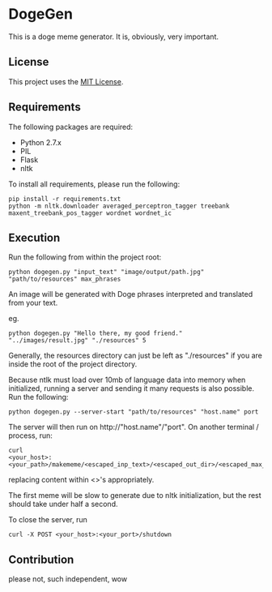 # DogeGen

This is a doge meme generator. It is, obviously, very important.

## License

This project uses the [MIT License](LICENSE).

## Requirements

The following packages are required:

* Python 2.7.x
* PIL
* Flask
* nltk

To install all requirements, please run the following:

```
pip install -r requirements.txt
python -m nltk.downloader averaged_perceptron_tagger treebank maxent_treebank_pos_tagger wordnet wordnet_ic
```

## Execution

Run the following from within the project root:

```
python dogegen.py "input_text" "image/output/path.jpg" "path/to/resources" max_phrases
```

An image will be generated with Doge phrases interpreted and translated from your text.

eg.

```
python dogegen.py "Hello there, my good friend." "../images/result.jpg" "./resources" 5
```

Generally, the resources directory can just be left as "./resources" if
you are inside the root of the project directory.

Because ntlk must load over 10mb of language data into memory when initialized, running a server and sending it many requests is also possible. Run the following:

```
python dogegen.py --server-start "path/to/resources" "host.name" port
```

The server will then run on http://"host.name"/"port". On another terminal / process, run:

```
curl
<your_host>:<your_path>/makememe/<escaped_inp_text>/<escaped_out_dir>/<escaped_max_phrases>
```

replacing content within <>'s appropriately.

The first meme will be slow to generate due to nltk initialization, but the rest should take under half a second.

To close the server, run

```
curl -X POST <your_host>:<your_port>/shutdown
```

## Contribution

please not, such independent, wow
